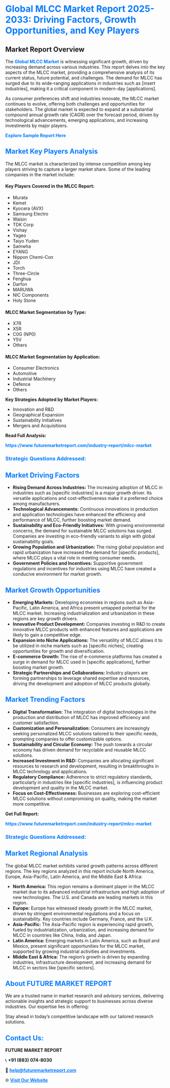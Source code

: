 <h1 style="color: #007BFF;">Global MLCC Market Report 2025-2033: Driving Factors, Growth Opportunities, and Key Players</h1>

<section id="overview">
<h2>Market Report Overview</h2>
<p>The <a href="https://www.futuremarketreport.com/industry-report/mlcc-market" style="color: #007BFF; text-decoration: none;"><strong>Global MLCC Market</strong></a> is witnessing significant growth, driven by increasing demand across various industries. This report delves into the key aspects of the MLCC market, providing a comprehensive analysis of its current status, future potential, and challenges. The demand for MLCC has surged due to its wide-ranging applications in industries such as [insert industries], making it a critical component in modern-day [applications].</p>
<p>As consumer preferences shift and industries innovate, the MLCC market continues to evolve, offering both challenges and opportunities for stakeholders. The global market is expected to expand at a substantial compound annual growth rate (CAGR) over the forecast period, driven by technological advancements, emerging applications, and increasing investments by major players.</p>
</section>

<section id="overview">
<p><a href="https://www.futuremarketreport.com/request-sample/reportId=75966" style="color: #007BFF; text-decoration: none;"><strong>Explore Sample Report Here</strong></a></p>
</section>

<section id="key-players">
<h2 style="color: #007BFF;">Market Key Players Analysis</h2>
<p>The MLCC market is characterized by intense competition among key players striving to capture a larger market share. Some of the leading companies in the market include:</p>
<h4>Key Players Covered in the MLCC Report:</h4>
<ul><li>Murata</li><li>Kemet</li><li>Kyocera (AVX)</li><li>Samsung Electro</li><li>Walsin</li><li>TDK Corp</li><li>Vishay</li><li>Yageo</li><li>Taiyo Yuden</li><li>Samwha</li><li>EYANG</li><li>Nippon Chemi-Con</li><li>JDI</li><li>Torch</li><li>Three-Circle</li><li>Fenghua</li><li>Darfon</li><li>MARUWA</li><li>NIC Components</li><li>Holy Stone</li></ul>
<h4>MLCC Market Segmentation by Type:</h4>
<ul><li>X7R</li><li>X5R</li><li>C0G (NP0)</li><li>Y5V</li><li>Others</li></ul>

<h4>MLCC Market Segmentation by Application:</h4>
<ul><li>Consumer Electronics</li><li>Automotive</li><li>Industrial Machinery</li><li>Defence</li><li>Others</li></ul>
<p><strong>Key Strategies Adopted by Market Players:</strong></p>
<ul>
<li>Innovation and R&D</li>
<li>Geographical Expansion</li>
<li>Sustainability Initiatives</li>
<li>Mergers and Acquisitions</li>
</ul>
</section>

<section>
<p><strong>Read Full Analysis: </strong></p><a href="https://www.futuremarketreport.com/industry-report/mlcc-market" style="color: #007BFF; text-decoration: none;"><strong>https://www.futuremarketreport.com/industry-report/mlcc-market</strong></a>
<h3 style="color: #007BFF;">Strategic Questions Addressed:</h3>
</section>

<section id="driving-factors">
<h2 style="color: #007BFF;">Market Driving Factors</h2>
<ul>
<li><strong>Rising Demand Across Industries:</strong> The increasing adoption of MLCC in industries such as [specific industries] is a major growth driver. Its versatile applications and cost-effectiveness make it a preferred choice among manufacturers.</li>
<li><strong>Technological Advancements:</strong> Continuous innovations in production and application technologies have enhanced the efficiency and performance of MLCC, further boosting market demand.</li>
<li><strong>Sustainability and Eco-Friendly Initiatives:</strong> With growing environmental concerns, the demand for sustainable MLCC solutions has surged. Companies are investing in eco-friendly variants to align with global sustainability goals.</li>
<li><strong>Growing Population and Urbanization:</strong> The rising global population and rapid urbanization have increased the demand for [specific products], where MLCC plays a vital role in meeting consumer needs.</li>
<li><strong>Government Policies and Incentives:</strong> Supportive government regulations and incentives for industries using MLCC have created a conducive environment for market growth.</li>
</ul>
</section>

<section id="growth-opportunities">
<h2 style="color: #007BFF;">Market Growth Opportunities</h2>
<ul>
<li><strong>Emerging Markets:</strong> Developing economies in regions such as Asia-Pacific, Latin America, and Africa present untapped potential for the MLCC market. Increasing industrialization and urbanization in these regions are key growth drivers.</li>
<li><strong>Innovative Product Development:</strong> Companies investing in R&D to create innovative MLCC products with enhanced features and applications are likely to gain a competitive edge.</li>
<li><strong>Expansion into Niche Applications:</strong> The versatility of MLCC allows it to be utilized in niche markets such as [specific niches], creating opportunities for growth and diversification.</li>
<li><strong>E-commerce Growth:</strong> The rise of e-commerce platforms has created a surge in demand for MLCC used in [specific applications], further boosting market growth.</li>
<li><strong>Strategic Partnerships and Collaborations:</strong> Industry players are forming partnerships to leverage shared expertise and resources, driving the development and adoption of MLCC products globally.</li>
</ul>
</section>

<section id="trending-factors">
<h2 style="color: #007BFF;">Market Trending Factors</h2>
<ul>
<li><strong>Digital Transformation:</strong> The integration of digital technologies in the production and distribution of MLCC has improved efficiency and customer satisfaction.</li>
<li><strong>Customization and Personalization:</strong> Consumers are increasingly seeking personalized MLCC solutions tailored to their specific needs, prompting companies to offer customizable options.</li>
<li><strong>Sustainability and Circular Economy:</strong> The push towards a circular economy has driven demand for recyclable and reusable MLCC solutions.</li>
<li><strong>Increased Investment in R&D:</strong> Companies are allocating significant resources to research and development, resulting in breakthroughs in MLCC technology and applications.</li>
<li><strong>Regulatory Compliance:</strong> Adherence to strict regulatory standards, particularly in industries like [specific industries], is influencing product development and quality in the MLCC market.</li>
<li><strong>Focus on Cost-Effectiveness:</strong> Businesses are exploring cost-efficient MLCC solutions without compromising on quality, making the market more competitive.</li>
</ul>
</section>

<section>
<p><strong>Get Full Report: </strong></p><a href="https://www.futuremarketreport.com/industry-report/mlcc-market" style="color: #007BFF; text-decoration: none;"><strong>https://www.futuremarketreport.com/industry-report/mlcc-market</strong></a>
<h3 style="color: #007BFF;">Strategic Questions Addressed:</h3>
</section>


<section id="regional-analysis">
<h2 style="color: #007BFF;">Market Regional Analysis</h2>
<p>The global MLCC market exhibits varied growth patterns across different regions. The key regions analyzed in this report include North America, Europe, Asia-Pacific, Latin America, and the Middle East & Africa:</p>
<ul>
<li><strong>North America:</strong> This region remains a dominant player in the MLCC market due to its advanced industrial infrastructure and high adoption of new technologies. The U.S. and Canada are leading markets in this region.</li>
<li><strong>Europe:</strong> Europe has witnessed steady growth in the MLCC market, driven by stringent environmental regulations and a focus on sustainability. Key countries include Germany, France, and the U.K.</li>
<li><strong>Asia-Pacific:</strong> The Asia-Pacific region is experiencing rapid growth, fueled by industrialization, urbanization, and increasing demand for MLCC in countries like China, India, and Japan.</li>
<li><strong>Latin America:</strong> Emerging markets in Latin America, such as Brazil and Mexico, present significant opportunities for the MLCC market, supported by growing industrial activities and investments.</li>
<li><strong>Middle East & Africa:</strong> The region’s growth is driven by expanding industries, infrastructure development, and increasing demand for MLCC in sectors like [specific sectors].</li>
</ul>
</section>

<footer>
<h2 style="color: #007BFF;">About FUTURE MARKET REPORT</h2>
<p>We are a trusted name in market research and advisory services, delivering actionable insights and strategic support to businesses across diverse industries. Our expertise lies in offering:</p>

<p>Stay ahead in today’s competitive landscape with our tailored research solutions.</p>

<h2 style="color: #007BFF;">Contact Us:</h2>
<p><strong>FUTURE MARKET REPORT</strong></p>
<p>📞 <strong>+91 (883) 074-8030</strong></p>
<p>📧 <strong><a href="mailto:help@futuremarketreport.com" style="color: #007BFF;">help@futuremarketreport.com</a></strong></p>
<p>🌐 <strong><a href="https://www.futuremarketreport.com/" style="color: #007BFF;">Visit Our Website</a></strong></p>
</footer>